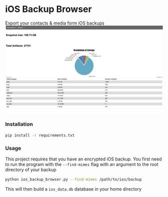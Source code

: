 # iOS Backup Browser 
Export your contacts & media form iOS backups 
![frontend](doc/imgs/fdcdeb541d1a297e6580b44319ff9f22.png)

### Installation
```bash
pip install -r requirements.txt
```

### Usage
This project requires that you have an encrypted iOS backup. 
You first need to run the program with the `--find-mimes`  flag 
with an argument to the root directory of your backup
```bash
python ios_backup_browser.py --find-mimes /path/to/ios/backup 
```
This will then build a `ios_data.db` database in your home directory 

